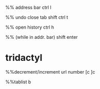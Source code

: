 %% address bar
ctrl l

%% undo close tab
shift ctrl t

%% open history
ctrl h

%% (while in addr. bar)
shift enter

# tridactyl
%%decrement/increment url number
[c
]c

%%tablist
b
